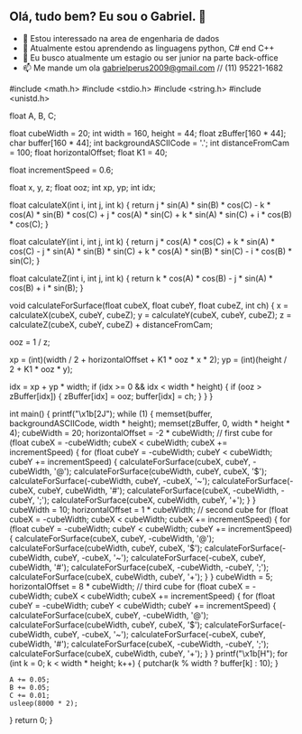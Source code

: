 ## Olá, tudo bem? Eu sou o Gabriel. 👋

- 👀 Estou interessado na area de engenharia de dados
- 🌱 Atualmente estou aprendendo as linguagens python, C# end C++
- 💞️ Eu busco atualmente um estagio ou ser junior na parte back-office
- 📫 Me mande um ola gabrielperus2009@gmail.com // (11) 95221-1682

#include <math.h>
#include <stdio.h>
#include <string.h>
#include <unistd.h>

float A, B, C;

float cubeWidth = 20;
int width = 160, height = 44;
float zBuffer[160 * 44];
char buffer[160 * 44];
int backgroundASCIICode = '.';
int distanceFromCam = 100;
float horizontalOffset;
float K1 = 40;

float incrementSpeed = 0.6;

float x, y, z;
float ooz;
int xp, yp;
int idx;

float calculateX(int i, int j, int k) {
  return j * sin(A) * sin(B) * cos(C) - k * cos(A) * sin(B) * cos(C) +
         j * cos(A) * sin(C) + k * sin(A) * sin(C) + i * cos(B) * cos(C);
}

float calculateY(int i, int j, int k) {
  return j * cos(A) * cos(C) + k * sin(A) * cos(C) -
         j * sin(A) * sin(B) * sin(C) + k * cos(A) * sin(B) * sin(C) -
         i * cos(B) * sin(C);
}

float calculateZ(int i, int j, int k) {
  return k * cos(A) * cos(B) - j * sin(A) * cos(B) + i * sin(B);
}

void calculateForSurface(float cubeX, float cubeY, float cubeZ, int ch) {
  x = calculateX(cubeX, cubeY, cubeZ);
  y = calculateY(cubeX, cubeY, cubeZ);
  z = calculateZ(cubeX, cubeY, cubeZ) + distanceFromCam;

  ooz = 1 / z;

  xp = (int)(width / 2 + horizontalOffset + K1 * ooz * x * 2);
  yp = (int)(height / 2 + K1 * ooz * y);

  idx = xp + yp * width;
  if (idx >= 0 && idx < width * height) {
    if (ooz > zBuffer[idx]) {
      zBuffer[idx] = ooz;
      buffer[idx] = ch;
    }
  }
}

int main() {
  printf("\x1b[2J");
  while (1) {
    memset(buffer, backgroundASCIICode, width * height);
    memset(zBuffer, 0, width * height * 4);
    cubeWidth = 20;
    horizontalOffset = -2 * cubeWidth;
    // first cube
    for (float cubeX = -cubeWidth; cubeX < cubeWidth; cubeX += incrementSpeed) {
      for (float cubeY = -cubeWidth; cubeY < cubeWidth;
           cubeY += incrementSpeed) {
        calculateForSurface(cubeX, cubeY, -cubeWidth, '@');
        calculateForSurface(cubeWidth, cubeY, cubeX, '$');
        calculateForSurface(-cubeWidth, cubeY, -cubeX, '~');
        calculateForSurface(-cubeX, cubeY, cubeWidth, '#');
        calculateForSurface(cubeX, -cubeWidth, -cubeY, ';');
        calculateForSurface(cubeX, cubeWidth, cubeY, '+');
      }
    }
    cubeWidth = 10;
    horizontalOffset = 1 * cubeWidth;
    // second cube
    for (float cubeX = -cubeWidth; cubeX < cubeWidth; cubeX += incrementSpeed) {
      for (float cubeY = -cubeWidth; cubeY < cubeWidth;
           cubeY += incrementSpeed) {
        calculateForSurface(cubeX, cubeY, -cubeWidth, '@');
        calculateForSurface(cubeWidth, cubeY, cubeX, '$');
        calculateForSurface(-cubeWidth, cubeY, -cubeX, '~');
        calculateForSurface(-cubeX, cubeY, cubeWidth, '#');
        calculateForSurface(cubeX, -cubeWidth, -cubeY, ';');
        calculateForSurface(cubeX, cubeWidth, cubeY, '+');
      }
    }
    cubeWidth = 5;
    horizontalOffset = 8 * cubeWidth;
    // third cube
    for (float cubeX = -cubeWidth; cubeX < cubeWidth; cubeX += incrementSpeed) {
      for (float cubeY = -cubeWidth; cubeY < cubeWidth;
           cubeY += incrementSpeed) {
        calculateForSurface(cubeX, cubeY, -cubeWidth, '@');
        calculateForSurface(cubeWidth, cubeY, cubeX, '$');
        calculateForSurface(-cubeWidth, cubeY, -cubeX, '~');
        calculateForSurface(-cubeX, cubeY, cubeWidth, '#');
        calculateForSurface(cubeX, -cubeWidth, -cubeY, ';');
        calculateForSurface(cubeX, cubeWidth, cubeY, '+');
      }
    }
    printf("\x1b[H");
    for (int k = 0; k < width * height; k++) {
      putchar(k % width ? buffer[k] : 10);
    }

    A += 0.05;
    B += 0.05;
    C += 0.01;
    usleep(8000 * 2);
  }
  return 0;
}
